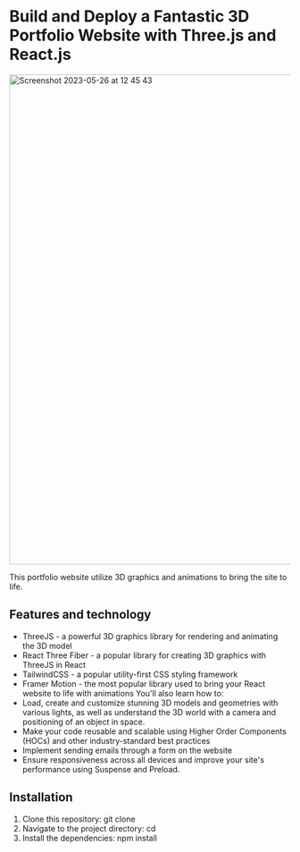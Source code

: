 # Build and Deploy a Fantastic 3D Portfolio Website with Three.js and React.js
<img width="877" alt="Screenshot 2023-05-26 at 12 45 43" src="https://github.com/ThomasHeim11/Web3-Project-/assets/106417552/4d55413a-f1b2-4d68-ab4f-e794f2d32854">

This portfolio website utilize 3D graphics and animations to bring the site to life.

## Features and technology

- ThreeJS - a powerful 3D graphics library for rendering and animating the 3D model
- React Three Fiber - a popular library for creating 3D graphics with ThreeJS in React
- TailwindCSS - a popular utility-first CSS styling framework
- Framer Motion - the most popular library used to bring your React website to life with animations
You'll also learn how to:
- Load, create and customize stunning 3D models and geometries with various lights, as well as understand the 3D world with a camera and positioning of an object in space.
- Make your code reusable and scalable using Higher Order Components (HOCs) and other industry-standard best practices
- Implement sending emails through a form on the website
- Ensure responsiveness across all devices and improve your site's performance using Suspense and Preload.

## Installation

1. Clone this repository: git clone
2. Navigate to the project directory: cd
3. Install the dependencies: npm install




